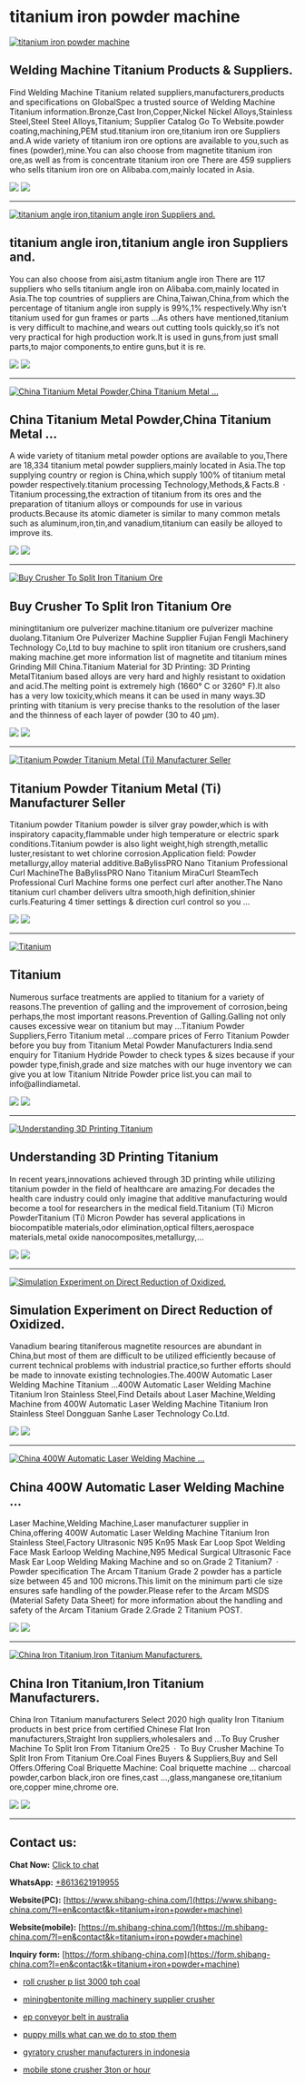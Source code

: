 # titanium iron powder machine

<a href="https://swt.shibang-china.com/?l=en&img&k=titanium+iron+powder+machine" target="_blank">![titanium iron powder machine](http://static.shibang-china.com/all-800x300/1417.jpg)</a>

## Welding Machine Titanium Products &amp; Suppliers.
Find Welding Machine Titanium related suppliers,manufacturers,products and specifications on GlobalSpec a trusted source of Welding Machine Titanium information.Bronze,Cast Iron,Copper,Nickel Nickel Alloys,Stainless Steel,Steel Steel Alloys,Titanium; Supplier Catalog Go To Website.powder coating,machining,PEM stud.titanium iron ore,titanium iron ore Suppliers and.A wide variety of titanium iron ore options are available to you,such as fines (powder),mine.You can also choose from magnetite titanium iron ore,as well as from is concentrate titanium iron ore There are 459 suppliers who sells titanium iron ore on Alibaba.com,mainly located in Asia.


<a href="https://whatsapp.shibangsoft.com/WhatsApp.php" target="_blank" title="WhatsApp">![](http://static.shibang-china.com/icon/whatsapp.png)</a> <a href="https://swt.shibang-china.com/?l=en&icon&k=titanium+iron+powder+machine" target="_blank">![](http://static.shibang-china.com/icon/chat-en.png)</a>

---

<a href="https://swt.shibang-china.com/?l=en&img&k=titanium+iron+powder+machine" target="_blank">![titanium angle iron,titanium angle iron Suppliers and.](http://static.shibang-china.com/all-800x300/1076.jpg)</a>

## titanium angle iron,titanium angle iron Suppliers and.
You can also choose from aisi,astm titanium angle iron There are 117 suppliers who sells titanium angle iron on Alibaba.com,mainly located in Asia.The top countries of suppliers are China,Taiwan,China,from which the percentage of titanium angle iron supply is 99%,1% respectively.Why isn't titanium used for gun frames or parts …As others have mentioned,titanium is very difficult to machine,and wears out cutting tools quickly,so it’s not very practical for high production work.It is used in guns,from just small parts,to major components,to entire guns,but it is re.


<a href="https://whatsapp.shibangsoft.com/WhatsApp.php" target="_blank" title="WhatsApp">![](http://static.shibang-china.com/icon/whatsapp.png)</a> <a href="https://swt.shibang-china.com/?l=en&icon&k=titanium+iron+powder+machine" target="_blank">![](http://static.shibang-china.com/icon/chat-en.png)</a>

---

<a href="https://swt.shibang-china.com/?l=en&img&k=titanium+iron+powder+machine" target="_blank">![China Titanium Metal Powder,China Titanium Metal …](http://static.shibang-china.com/all-800x300/752.jpg)</a>

## China Titanium Metal Powder,China Titanium Metal …
A wide variety of titanium metal powder options are available to you,There are 18,334 titanium metal powder suppliers,mainly located in Asia.The top supplying country or region is China,which supply 100% of titanium metal powder respectively.titanium processing Technology,Methods,&amp; Facts.8&ensp;&#0183;&ensp;Titanium processing,the extraction of titanium from its ores and the preparation of titanium alloys or compounds for use in various products.Because its atomic diameter is similar to many common metals such as aluminum,iron,tin,and vanadium,titanium can easily be alloyed to improve its.


<a href="https://whatsapp.shibangsoft.com/WhatsApp.php" target="_blank" title="WhatsApp">![](http://static.shibang-china.com/icon/whatsapp.png)</a> <a href="https://swt.shibang-china.com/?l=en&icon&k=titanium+iron+powder+machine" target="_blank">![](http://static.shibang-china.com/icon/chat-en.png)</a>

---

<a href="https://swt.shibang-china.com/?l=en&img&k=titanium+iron+powder+machine" target="_blank">![Buy Crusher To Split Iron Titanium Ore](http://static.shibang-china.com/all-800x300/1450.jpg)</a>

## Buy Crusher To Split Iron Titanium Ore
miningtitanium ore pulverizer machine.titanium ore pulverizer machine duolang.Titanium Ore Pulverizer Machine Supplier Fujian Fengli Machinery Technology Co,Ltd to buy machine to split iron titanium ore crushers,sand making machine.get more information list of magnetite and titanium mines Grinding Mill China.Titanium Material for 3D Printing: 3D Printing MetalTitanium based alloys are very hard and highly resistant to oxidation and acid.The melting point is extremely high (1660&#176; C or 3260&#176; F).It also has a very low toxicity,which means it can be used in many ways.3D printing with titanium is very precise thanks to the resolution of the laser and the thinness of each layer of powder (30 to 40 &#181;m).


<a href="https://whatsapp.shibangsoft.com/WhatsApp.php" target="_blank" title="WhatsApp">![](http://static.shibang-china.com/icon/whatsapp.png)</a> <a href="https://swt.shibang-china.com/?l=en&icon&k=titanium+iron+powder+machine" target="_blank">![](http://static.shibang-china.com/icon/chat-en.png)</a>

---

<a href="https://swt.shibang-china.com/?l=en&img&k=titanium+iron+powder+machine" target="_blank">![Titanium Powder Titanium Metal (Ti) Manufacturer Seller](http://static.shibang-china.com/all-800x300/240.jpg)</a>

## Titanium Powder Titanium Metal (Ti) Manufacturer Seller
Titanium powder Titanium powder is silver gray powder,which is with inspiratory capacity,flammable under high temperature or electric spark conditions.Titanium powder is also light weight,high strength,metallic luster,resistant to wet chlorine corrosion.Application field: Powder metallurgy,alloy material additive.BaBylissPRO Nano Titanium Professional Curl MachineThe BaBylissPRO Nano Titanium MiraCurl SteamTech Professional Curl Machine forms one perfect curl after another.The Nano titanium curl chamber delivers ultra smooth,high definition,shinier curls.Featuring 4 timer settings &amp; direction curl control so you …


<a href="https://whatsapp.shibangsoft.com/WhatsApp.php" target="_blank" title="WhatsApp">![](http://static.shibang-china.com/icon/whatsapp.png)</a> <a href="https://swt.shibang-china.com/?l=en&icon&k=titanium+iron+powder+machine" target="_blank">![](http://static.shibang-china.com/icon/chat-en.png)</a>

---

<a href="https://swt.shibang-china.com/?l=en&img&k=titanium+iron+powder+machine" target="_blank">![Titanium](http://static.shibang-china.com/all-800x300/38.jpg)</a>

## Titanium
Numerous surface treatments are applied to titanium for a variety of reasons.The prevention of galling and the improvement of corrosion,being perhaps,the most important reasons.Prevention of Galling.Galling not only causes excessive wear on titanium but may …Titanium Powder Suppliers,Ferro Titanium metal …compare prices of Ferro Titanium Powder before you buy from Titanium Metal Powder Manufacturers India.send enquiry for Titanium Hydride Powder to check types &amp; sizes because if your powder type,finish,grade and size matches with our huge inventory we can give you at low Titanium Nitride Powder price list.you can mail to info@allindiametal.


<a href="https://whatsapp.shibangsoft.com/WhatsApp.php" target="_blank" title="WhatsApp">![](http://static.shibang-china.com/icon/whatsapp.png)</a> <a href="https://swt.shibang-china.com/?l=en&icon&k=titanium+iron+powder+machine" target="_blank">![](http://static.shibang-china.com/icon/chat-en.png)</a>

---

<a href="https://swt.shibang-china.com/?l=en&img&k=titanium+iron+powder+machine" target="_blank">![Understanding 3D Printing Titanium](http://static.shibang-china.com/all-800x300/1248.jpg)</a>

## Understanding 3D Printing Titanium
In recent years,innovations achieved through 3D printing while utilizing titanium powder in the field of healthcare are amazing.For decades the health care industry could only imagine that additive manufacturing would become a tool for researchers in the medical field.Titanium (Ti) Micron PowderTitanium (Ti) Micron Powder has several applications in biocompatible materials,odor elimination,optical filters,aerospace materials,metal oxide nanocomposites,metallurgy,…


<a href="https://whatsapp.shibangsoft.com/WhatsApp.php" target="_blank" title="WhatsApp">![](http://static.shibang-china.com/icon/whatsapp.png)</a> <a href="https://swt.shibang-china.com/?l=en&icon&k=titanium+iron+powder+machine" target="_blank">![](http://static.shibang-china.com/icon/chat-en.png)</a>

---

<a href="https://swt.shibang-china.com/?l=en&img&k=titanium+iron+powder+machine" target="_blank">![Simulation Experiment on Direct Reduction of Oxidized.](http://static.shibang-china.com/all-800x300/372.jpg)</a>

## Simulation Experiment on Direct Reduction of Oxidized.
Vanadium bearing titaniferous magnetite resources are abundant in China,but most of them are difficult to be utilized efficiently because of current technical problems with industrial practice,so further efforts should be made to innovate existing technologies.The.400W Automatic Laser Welding Machine Titanium …400W Automatic Laser Welding Machine Titanium Iron Stainless Steel,Find Details about Laser Machine,Welding Machine from 400W Automatic Laser Welding Machine Titanium Iron Stainless Steel Dongguan Sanhe Laser Technology Co.Ltd.


<a href="https://whatsapp.shibangsoft.com/WhatsApp.php" target="_blank" title="WhatsApp">![](http://static.shibang-china.com/icon/whatsapp.png)</a> <a href="https://swt.shibang-china.com/?l=en&icon&k=titanium+iron+powder+machine" target="_blank">![](http://static.shibang-china.com/icon/chat-en.png)</a>

---

<a href="https://swt.shibang-china.com/?l=en&img&k=titanium+iron+powder+machine" target="_blank">![China 400W Automatic Laser Welding Machine …](http://static.shibang-china.com/all-800x300/1485.jpg)</a>

## China 400W Automatic Laser Welding Machine …
Laser Machine,Welding Machine,Laser manufacturer supplier in China,offering 400W Automatic Laser Welding Machine Titanium Iron Stainless Steel,Factory Ultrasonic N95 Kn95 Mask Ear Loop Spot Welding Face Mask Earloop Welding Machine,N95 Medical Surgical Ultrasonic Face Mask Ear Loop Welding Making Machine and so on.Grade 2 Titanium7&ensp;&#0183;&ensp;Powder specification The Arcam Titanium Grade 2 powder has a particle size between 45 and 100 microns.This limit on the minimum parti cle size ensures safe handling of the powder.Please refer to the Arcam MSDS (Material Safety Data Sheet) for more information about the handling and safety of the Arcam Titanium Grade 2.Grade 2 Titanium POST.


<a href="https://whatsapp.shibangsoft.com/WhatsApp.php" target="_blank" title="WhatsApp">![](http://static.shibang-china.com/icon/whatsapp.png)</a> <a href="https://swt.shibang-china.com/?l=en&icon&k=titanium+iron+powder+machine" target="_blank">![](http://static.shibang-china.com/icon/chat-en.png)</a>

---

<a href="https://swt.shibang-china.com/?l=en&img&k=titanium+iron+powder+machine" target="_blank">![China Iron Titanium,Iron Titanium Manufacturers.](http://static.shibang-china.com/all-800x300/1513.jpg)</a>

## China Iron Titanium,Iron Titanium Manufacturers.
China Iron Titanium manufacturers Select 2020 high quality Iron Titanium products in best price from certified Chinese Flat Iron manufacturers,Straight Iron suppliers,wholesalers and …To Buy Crusher Machine To Split Iron From Titanium Ore25&ensp;&#0183;&ensp;To Buy Crusher Machine To Split Iron From Titanium Ore.Coal Fines Buyers &amp; Suppliers,Buy and Sell Offers.Offering Coal Briquette Machine: Coal briquette machine … charcoal powder,carbon black,iron ore fines,cast …,glass,manganese ore,titanium ore,copper mine,chrome ore.


<a href="https://whatsapp.shibangsoft.com/WhatsApp.php" target="_blank" title="WhatsApp">![](http://static.shibang-china.com/icon/whatsapp.png)</a> <a href="https://swt.shibang-china.com/?l=en&icon&k=titanium+iron+powder+machine" target="_blank">![](http://static.shibang-china.com/icon/chat-en.png)</a>

---
## Contact us:

**Chat Now:** [Click to chat](https://swt.shibang-china.com?l=en&contact&k=titanium+iron+powder+machine)

**WhatsApp:**  [+8613621919955](https://whatsapp.shibangsoft.com/WhatsApp.php)

**Website(PC):** [https://www.shibang-china.com/](https://www.shibang-china.com/?l=en&contact&k=titanium+iron+powder+machine)

**Website(mobile):** [https://m.shibang-china.com/](https://m.shibang-china.com/?l=en&contact&k=titanium+iron+powder+machine)

**Inquiry form:** [https://form.shibang-china.com](https://form.shibang-china.com?l=en&contact&k=titanium+iron+powder+machine)

* [roll crusher p list 3000 tph coal](../155/roll%20crusher%20p%20list%203000%20tph%20coal.md)

* [miningbentonite milling machinery supplier crusher](../156/miningbentonite%20milling%20machinery%20supplier%20crusher.md)

* [ep conveyor belt in australia](../158/ep%20conveyor%20belt%20in%20australia.md)

* [puppy mills what can we do to stop them](../151/puppy%20mills%20what%20can%20we%20do%20to%20stop%20them.md)

* [gyratory crusher manufacturers in indonesia](../159/gyratory%20crusher%20manufacturers%20in%20indonesia.md)

* [mobile stone crusher 3ton or hour](../160/mobile%20stone%20crusher%203ton%20or%20hour.md)